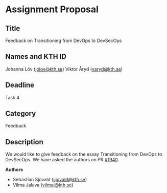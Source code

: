 # Assignment Proposal

## Title

Feedback on Transitioning from DevOps to DevSecOps

## Names and KTH ID

Johanna Löv (jolov@kth.se)
Viktor Åryd (varyd@kth.se)

## Deadline

Task 4

## Category

Feedback

## Description

We would like to give feedback on the essay Transitioning from DevOps to DevSecOps.
We have asked the authors on PR [#1940](https://github.com/KTH/devops-course/pull/1940).

**Authors**
- Sebastian Sjövald (sjovald@kth.se)
- Vilma Jalava (vilmaj@kth.se)